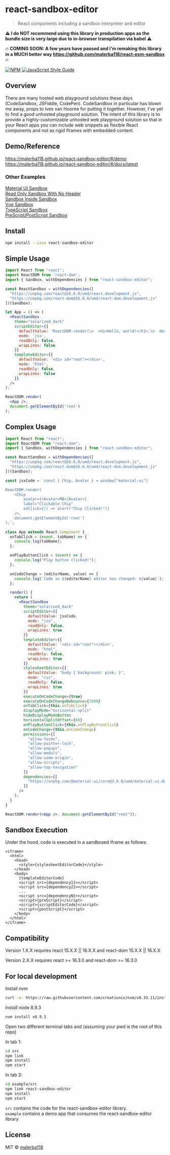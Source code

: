 # react-sandbox-editor


> React components including a sandbox interpreter and editor

:warning:  **I do NOT recommend using this library in production apps as the bundle size is very large due to in-browser transpilation via babel**  :warning:

:fire:  **COMING SOON: A few years have passed and i'm remaking this library in a MUCH better way https://github.com/malerba118/react-esm-sandbox**  :fire:

[![NPM](https://img.shields.io/npm/v/react-sandbox-editor.svg)](https://www.npmjs.com/package/react-sandbox-editor) [![JavaScript Style Guide](https://img.shields.io/badge/code_style-standard-brightgreen.svg)](https://standardjs.com)

## Overview

There are many hosted web playground solutions these days (CodeSandbox, JSFiddle, CodePen).
CodeSandbox in particular has blown me away, props to Ives van Hoorne for putting it together.
However, I've yet to find a good unhosted playground solution. The intent of this library is
to provide a highly-customizable unhosted web playground solution so that in your React apps you
can include web snippets as flexible React components and not as rigid iframes with embedded content.

## Demo/Reference

<a href="https://malerba118.github.io/react-sandbox-editor/#/demo" target="_blank">https://malerba118.github.io/react-sandbox-editor/#/demo</a>
<br>
<a href="https://malerba118.github.io/react-sandbox-editor/#/docs/latest" target="_blank">https://malerba118.github.io/react-sandbox-editor/#/docs/latest</a>

### Other Examples
<a href="https://codesandbox.io/s/pw10prrqkx" target="_blank">Material UI Sandbox</a>
<br>
<a href="https://codesandbox.io/s/9znopznwko" target="_blank">Read Only Sandbox With No Header</a>
<br>
<a href="https://codesandbox.io/s/508957y704" target="_blank">Sandbox Inside Sandbox</a>
<br>
<a href="https://codesandbox.io/s/3yn607ypk6" target="_blank">Vue Sandbox</a>
<br>
<a href="https://codesandbox.io/s/xry4nlmk6o" target="_blank">TypeScript Sandbox</a>
<br>
<a href="https://codesandbox.io/s/40x2kymyr7" target="_blank">PreScript/PostScript Sandbox</a>
<br>

## Install

```bash
npm install --save react-sandbox-editor
```

## Simple Usage

```jsx
import React from 'react';
import ReactDOM from 'react-dom';
import { Sandbox, withDependencies } from "react-sandbox-editor";

const ReactSandbox = withDependencies([
  "https://unpkg.com/react@16.6.0/umd/react.development.js",
  "https://unpkg.com/react-dom@16.6.0/umd/react-dom.development.js"
])(Sandbox);

let App = () => (
  <ReactSandbox
    theme="solarized_dark"
    scriptEditor={{
      defaultValue: 'ReactDOM.render(\n  <h1>Hello, world!</h1>,\n  document.getElementById(\'root\')\n);',
      mode: 'jsx',
      readOnly: false,
      wrapLines: false
    }}
    templateEditor={{
      defaultValue: '<div id="root"></div>',
      mode: 'html',
      readOnly: false,
      wrapLines: false
    }}
  />
);

ReactDOM.render(
  <App />,
  document.getElementById('root')
);
```

## Complex Usage

```jsx
import React from "react";
import ReactDOM from "react-dom";
import { Sandbox, withDependencies } from "react-sandbox-editor";

const ReactSandbox = withDependencies([
  "https://unpkg.com/react@16.6.0/umd/react.development.js",
  "https://unpkg.com/react-dom@16.6.0/umd/react-dom.development.js"
])(Sandbox);

const jsxCode = `const { Chip, Avatar } = window["material-ui"]

ReactDOM.render(
	<Chip
		avatar={<Avatar>MB</Avatar>}
		label="Clickable Chip"
		onClick={() => alert("Chip Clicked!")}
	/>,
	document.getElementById('root')
);`;

class App extends React.Component {
  onTabClick = (event, tabName) => {
    console.log(tabName);
  };

  onPlayButtonClick = (event) => {
    console.log("Play button clicked!");
  };

  onCodeChange = (editorName, value) => {
    console.log(`Code in ${editorName} editor has changed: ${value}`);
  };

  render() {
    return (
      <ReactSandbox
        theme="solarized_dark"
        scriptEditor={{
          defaultValue: jsxCode,
          mode: "jsx",
          readOnly: false,
          wrapLines: true
        }}
        templateEditor={{
          defaultValue: '<div id="root"></div>',
          mode: "html",
          readOnly: false,
          wrapLines: true
        }}
        stylesheetEditor={{
          defaultValue: "body { background: pink; }",
          mode: "css",
          readOnly: false,
          wrapLines: true
        }}
        executeOnCodeChange={true}
        executeOnCodeChangeDebounce={1000}
        onTabClick={this.onTabClick}
        displayMode="horizontal-split"
        hideDisplayModeButton
        horizontalSplitOffset={60}
        onPlayButtonClick={this.onPlayButtonClick}
        onCodeChange={this.onCodeChange}
        permissions={[
          "allow-forms",
          "allow-pointer-lock",
          "allow-popups",
          "allow-modals",
          "allow-same-origin",
          "allow-scripts",
          "allow-top-navigation"
        ]}
        dependencies={[
          "https://unpkg.com/@material-ui/core@3.0.0/umd/material-ui.development.js"
        ]}
      />
    );
  }
}

ReactDOM.render(<App />, document.getElementById("root"));
```

## Sandbox Execution
Under the hood, code is executed in a sandboxed iframe as follows:
```
<iframe>
  <html>
    <head>
      <style>{stylesheetEditorCode}</style>
    </head>
    <body>
      {templateEditorCode}
      <script src={dependency1}></script>
      <script src={dependency2}></script>
      ...
      <script src={dependencyN}></script>
      <script>{preScript}</script>
      <script>{scriptEditorCode}</script>
      <script>{postScript}</script>
    </body>
  </html>
</iframe>
```

## Compatibility

Version 1.X.X requires react 15.X.X || 16.X.X and react-dom 15.X.X || 16.X.X

Version 2.X.X requires react >= 16.3.0 and react-dom >= 16.3.0


## For local development
Install nvm <br>
```bash
curl -o- https://raw.githubusercontent.com/creationix/nvm/v0.33.11/install.sh | bash
```

Install node 8.9.3 <br>
```bash
nvm install v8.9.3
```

Open two different terminal tabs and (assuming your pwd is the root of this repo)

In tab 1: <br>
```bash
cd src
npm link
npm install
npm start
```

In tab 2: <br>
```bash
cd example/src
npm link react-sandbox-editor
npm install
npm start
```

`src` contains the code for the react-sandbox-editor library.<br>
`example` contains a demo app that consumes the react-sandbox-editor library

## License

MIT © [malerba118](https://github.com/malerba118)
